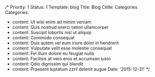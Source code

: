 /*
Priority: 1
Status: 1
Template: blog
Title: Blog
Ctitle: Categories
Categories:
- content: Ut wisi enim ad minim veniam
- content: Quis nostrud exerci tation ullamcorper
- content: Suscipit lobortis nisl ut aliquip
- content: Commodo consequat
- content: Duis autem vel eum iriure dolor in hendrerit
- content: Vulputate velit esse molestie consequat
- content: Fel illum dolore eu feugiat nulla
- content: Facilisis at vero eros et accumsan iusto
- content: Odio dignissim qui blandit
- content: Praesent luptatum zzril delenit augue
Date: '2015-12-31'
*/
